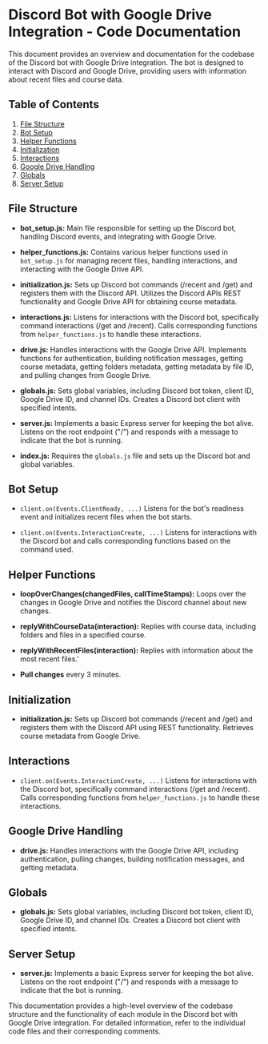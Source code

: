 # Discord Bot with Google Drive Integration - Code Documentation

This document provides an overview and documentation for the codebase of the Discord bot with Google Drive integration. The bot is designed to interact with Discord and Google Drive, providing users with information about recent files and course data.

## Table of Contents

1. [File Structure](#file-structure)
2. [Bot Setup](#bot-setup)
3. [Helper Functions](#helper-functions)
4. [Initialization](#initialization)
5. [Interactions](#interactions)
6. [Google Drive Handling](#google-drive-handling)
7. [Globals](#globals)
8. [Server Setup](#server-setup)

## File Structure

- **bot_setup.js:** Main file responsible for setting up the Discord bot, handling Discord events, and integrating with Google Drive.

- **helper_functions.js:** Contains various helper functions used in `bot_setup.js` for managing recent files, handling interactions, and interacting with the Google Drive API.

- **initialization.js:** Sets up Discord bot commands (/recent and /get) and registers them with the Discord API. Utilizes the Discord APIs REST functionality and Google Drive API for obtaining course metadata.

- **interactions.js:** Listens for interactions with the Discord bot, specifically command interactions (/get and /recent). Calls corresponding functions from `helper_functions.js` to handle these interactions.

- **drive.js:** Handles interactions with the Google Drive API. Implements functions for authentication, building notification messages, getting course metadata, getting folders metadata, getting metadata by file ID, and pulling changes from Google Drive.

- **globals.js:** Sets global variables, including Discord bot token, client ID, Google Drive ID, and channel IDs. Creates a Discord bot client with specified intents.

- **server.js:** Implements a basic Express server for keeping the bot alive. Listens on the root endpoint ("/") and responds with a message to indicate that the bot is running.

- **index.js:** Requires the `globals.js` file and sets up the Discord bot and global variables.

## Bot Setup

- `client.on(Events.ClientReady, ...)` Listens for the bot's readiness event and initializes recent files when the bot starts.

- `client.on(Events.InteractionCreate, ...)` Listens for interactions with the Discord bot and calls corresponding functions based on the command used.

## Helper Functions

- **loopOverChanges(changedFiles, callTimeStamps):** Loops over the changes in Google Drive and notifies the Discord channel about new changes.

- **replyWithCourseData(interaction):** Replies with course data, including folders and files in a specified course.

- **replyWithRecentFiles(interaction):** Replies with information about the most recent files.'

- **Pull changes** every 3 minutes.

## Initialization

- **initialization.js:** Sets up Discord bot commands (/recent and /get) and registers them with the Discord API using REST functionality. Retrieves course metadata from Google Drive.

## Interactions

- `client.on(Events.InteractionCreate, ...)` Listens for interactions with the Discord bot, specifically command interactions (/get and /recent). Calls corresponding functions from `helper_functions.js` to handle these interactions.

## Google Drive Handling

- **drive.js:** Handles interactions with the Google Drive API, including authentication, pulling changes, building notification messages, and getting metadata.

## Globals

- **globals.js:** Sets global variables, including Discord bot token, client ID, Google Drive ID, and channel IDs. Creates a Discord bot client with specified intents.

## Server Setup

- **server.js:** Implements a basic Express server for keeping the bot alive. Listens on the root endpoint ("/") and responds with a message to indicate that the bot is running.

This documentation provides a high-level overview of the codebase structure and the functionality of each module in the Discord bot with Google Drive integration. For detailed information, refer to the individual code files and their corresponding comments.
